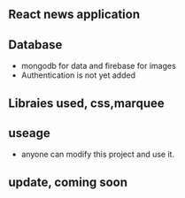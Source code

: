 ## React news application
## Database 

- mongodb for data and firebase for images
- Authentication is not yet added
## Libraies used, css,marquee
## useage
- anyone can modify this project and use it.
## update, coming soon